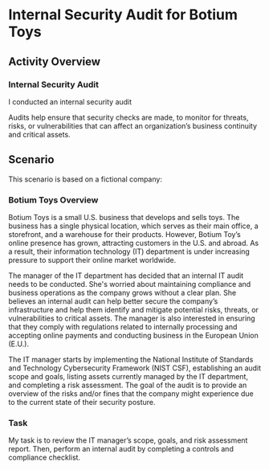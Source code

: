 # Internal Security Audit for Botium Toys

## Activity Overview

### Internal Security Audit

I conducted an internal security audit

Audits help ensure that security checks are made, to monitor for threats, risks, or vulnerabilities that can affect an organization’s business continuity and critical assets.

## Scenario

This scenario is based on a fictional company:

### Botium Toys Overview

Botium Toys is a small U.S. business that develops and sells toys. The business has a single physical location, which serves as their main office, a storefront, and a warehouse for their products. However, Botium Toy’s online presence has grown, attracting customers in the U.S. and abroad. As a result, their information technology (IT) department is under increasing pressure to support their online market worldwide.

The manager of the IT department has decided that an internal IT audit needs to be conducted. She's worried about maintaining compliance and business operations as the company grows without a clear plan. She believes an internal audit can help better secure the company’s infrastructure and help them identify and mitigate potential risks, threats, or vulnerabilities to critical assets. The manager is also interested in ensuring that they comply with regulations related to internally processing and accepting online payments and conducting business in the European Union (E.U.).

The IT manager starts by implementing the National Institute of Standards and Technology Cybersecurity Framework (NIST CSF), establishing an audit scope and goals, listing assets currently managed by the IT department, and completing a risk assessment. The goal of the audit is to provide an overview of the risks and/or fines that the company might experience due to the current state of their security posture.

### Task

My task is to review the IT manager’s scope, goals, and risk assessment report. Then, perform an internal audit by completing a controls and compliance checklist.
